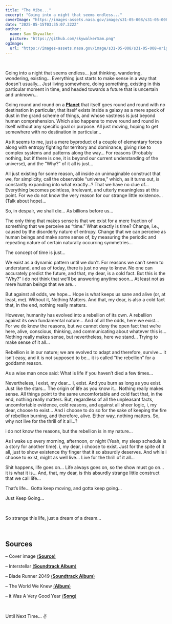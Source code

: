 ```yaml
---
title: "The Vibe..."
excerpt: "Going into a night that seems endless..."
coverImage: "https://images-assets.nasa.gov/image/s31-05-008/s31-05-008~orig.jpg"
date: "2025-05-15T03:35:07.322Z"
author:
  name: Sam Skywalker
  picture: "https://github.com/skywalkerSam.png"
ogImage:
  url: "https://images-assets.nasa.gov/image/s31-05-008/s31-05-008~orig.jpg"
---
```


&nbsp;

Going into a night that seems endless... just thinking, wandering, wondering, existing... Everything just starts to make sense in a way that doesn't usually… Just living somewhere, doing something, existing in this particular moment in time, and headed towards a future that is uncertain and unknown…

Going round and round on a [**Planet**](https://images.nasa.gov/details/PIA18033) that itself goes round and round with no destination in particular, that itself exists inside a galaxy as a mere speck of dust in the grand scheme of things, and whose vastness is just beyond human comprehension. Which also happens to move round and round in itself without any specific goal or purpose. All just moving, hoping to get somewhere with no destination in particular…

As it seems to me, just a mere byproduct of a couple of elementary forces along with entropy fighting for territory and dominance, giving rise to complex systems and patterns along the way… For reasons (Probably nothing, but if there is one, it is beyond our current understanding of the universe), and the “Why?” of it all is just…

All just existing for some reason, all inside an unimaginable construct that we, for simplicity, call the observable “universe,” which, as it turns out, is constantly expanding into what exactly…? That we have no clue of… Everything becomes pointless, irrelevant, and utterly meaningless at this point. For we do not know the very reason for our strange little existence… (Talk about hope)…

So, in despair, we shall die… As billions before us…

The only thing that makes sense is that we exist for a mere fraction of something that we perceive as “time.” What exactly is time? Change, i.e., caused by the disorderly nature of entropy. Change that we can perceive as human beings and make some sense of, by measuring the periodic and repeating nature of certain naturally occurring symmetries…

The concept of time is just…

We exist as a dynamic pattern until we don't. For reasons we can’t seem to understand, and as of today, there is just no way to know. No one can accurately predict the future, and that, my dear, is a cold fact. But this is the “Why?” i do not think that we’ll be answering anytime soon… At least not as mere human beings that we are…

But against all odds, we hope… Hope is what keeps us sane and alive (or, at least, me). Without it, Nothing Matters. And that, my dear, is also a cold fact that, in the end, nothing really matters.

However, humanity has evolved into a rebellion of its own. A rebellion against its own fundamental nature… And of all the odds, here we exist... For we do know the reasons, but we cannot deny the open fact that we’re here, alive, conscious, thinking, and communicating about whatever this is… Nothing really makes sense, but nevertheless, here we stand… Trying to make sense of it all…

Rebellion is in our nature; we are evolved to adapt and therefore, survive… it isn’t easy, and it is not supposed to be… it is called “the rebellion” for a goddamn reason.

As a wise man once said: What is life if you haven’t died a few times…

Nevertheless, i exist, my dear... i, exist. And you burn as long as you exist. Just like the stars... The origin of life as you know it… Nothing really makes sense. All things point to the same uncomfortable and cold fact that, in the end, nothing really matters. But, regardless of all the unpleasant facts, uncomfortable evidence, cold reasons, and against all sheer logic, i, my dear, choose to exist… And i choose to do so for the sake of keeping the fire of rebellion burning, and therefore, alive. Either way, nothing matters. So, why not live for the thrill of it all…?

i do not know the reasons, but the rebellion is in my nature…

As i wake up every morning, afternoon, or night (Yeah, my sleep schedule is a story for another time). i, my dear, i choose to exist. Just for the spite of it all, just to show existence thy finger that it so absurdly deserves. And while i choose to exist, might as well live… Live for the thrill of it all…

Shit happens, life goes on… Life always goes on, so the show must go on… it is what it is… And, that, my dear, is this absurdly strange little construct that we call life…

That’s life… Gotta keep moving, and gotta keep going…

Just Keep Going…

&nbsp;

So strange this life, just a dream of a dream…

&nbsp;

## Sources

– Cover image [(**Source**)](https://images.nasa.gov/details/s31-05-008)

– Interstellar [(**Soundtrack Album**)](https://open.spotify.com/album/3B61kSKTxlY36cYgzvf3cP?si=wwnMw_gWQZWbLdTZhNWY1A)

– Blade Runner 2049 [(**Soundtrack Album**)](https://open.spotify.com/album/5kSUsy5FU3Wcxd4DBvXFm4?si=FPaZOVxFR7K74mKiK2_UIA)

– The World We Knew [(**Album**)](https://open.spotify.com/album/67Evm6gPc9wFSUf1aXOrKO?si=Vztsp4tsT5m_t3fvamA-vg)

– it Was A Very Good Year [(**Song**)](https://open.spotify.com/track/1vLPTWPfJSIrqOhNUWNfNY?si=0a0f7ccaf3804d4e)

&nbsp;

Until Next Time... ✌️

